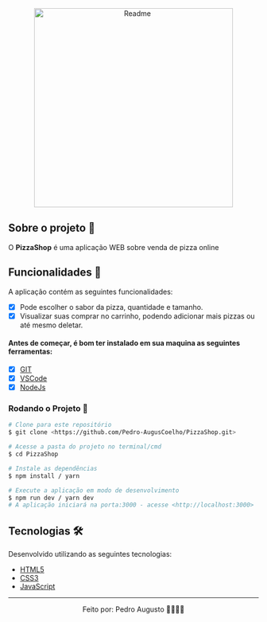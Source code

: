 <div align='center'>
  <img height='400px' alt='Readme' title='Readme' src='./Animação.gif'>
</div>

## Sobre o projeto 💬

O **PizzaShop** é uma aplicação WEB sobre venda de pizza online

## Funcionalidades 🧠

A aplicação contém as seguintes funcionalidades:

- [x] Pode escolher o sabor da pizza, quantidade e tamanho.
- [x] Visualizar suas comprar no carrinho, podendo adicionar mais pizzas ou até mesmo deletar.

#### Antes de começar, é bom ter instalado em sua maquina as seguintes ferramentas:
- [x] [GIT](https://git-scm.com/)
- [x] [VSCode](https://code.visualstudio.com/)
- [x] [NodeJs](https://nodejs.org/en/)

### Rodando o Projeto 📖

```bash
# Clone para este repositório
$ git clone <https://github.com/Pedro-AugusCoelho/PizzaShop.git>

# Acesse a pasta do projeto no terminal/cmd
$ cd PizzaShop

# Instale as dependências
$ npm install / yarn

# Execute a aplicação em modo de desenvolvimento
$ npm run dev / yarn dev
# A aplicação iniciará na porta:3000 - acesse <http://localhost:3000>
```

## Tecnologias 🛠

Desenvolvido utilizando as seguintes tecnologias:

- [HTML5](https://www.w3schools.com/html/default.asp)
- [CSS3](https://www.w3schools.com/css/)
- [JavaScript](https://www.javascript.com/)

***

<p align="center">Feito por: Pedro Augusto 🧑🏽🤙🏽</p>
